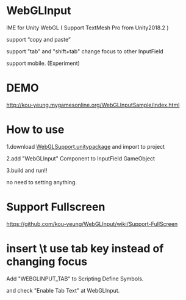 # WebGLInput

IME for Unity WebGL ( Support TextMesh Pro from Unity2018.2 )

support “copy and paste”

support "tab" and "shift+tab" change focus to other InputField

support mobile. (Experiment)

# DEMO
http://kou-yeung.mygamesonline.org/WebGLInputSample/index.html

# How to use
1.download [WebGLSupport.unitypackage](https://github.com/kou-yeung/WebGLInput/releases) and import to project

2.add "WebGLInput" Component to InputField GameObject

3.build and run!!

no need to setting anything.

# Support Fullscreen
https://github.com/kou-yeung/WebGLInput/wiki/Support-FullScreen

# insert \t use tab key instead of changing focus
Add "WEBGLINPUT_TAB" to Scripting Define Symbols.

and check "Enable Tab Text" at WebGLInput. 
